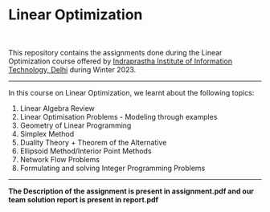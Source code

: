 # Linear Optimization
<br>

This repository contains the assignments done during the Linear Optimization course offered by [Indraprastha Institute of Information Technology, Delhi](https://www.iiitd.ac.in/) during Winter 2023.

<hr>

In this course on Linear Optimization, we learnt about the following topics:

1. Linear Algebra Review
2. Linear Optimisation Problems - Modeling through examples
3. Geometry of Linear Programming
4. Simplex Method
5. Duality Theory + Theorem of the Alternative
6. Ellipsoid Method/Interior Point Methods
7. Network Flow Problems
8. Formulating and solving Integer Programming Problems

<hr>

**The Description of the assignment is present in assignment.pdf and our team solution report is present in report.pdf**


